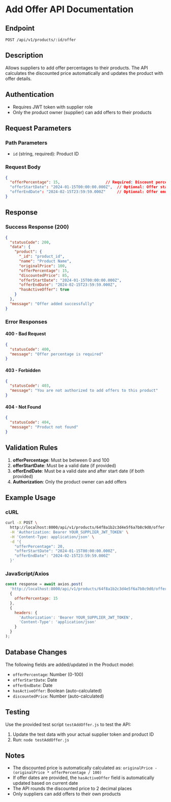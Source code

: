 # Add Offer API Documentation

## Endpoint
`POST /api/v1/products/:id/offer`

## Description
Allows suppliers to add offer percentages to their products. The API calculates the discounted price automatically and updates the product with offer details.

## Authentication
- Requires JWT token with supplier role
- Only the product owner (supplier) can add offers to their products

## Request Parameters

### Path Parameters
- `id` (string, required): Product ID

### Request Body
```json
{
  "offerPercentage": 15,                    // Required: Discount percentage (0-100)
  "offerStartDate": "2024-01-15T00:00:00.000Z",  // Optional: Offer start date
  "offerEndDate": "2024-02-15T23:59:59.000Z"     // Optional: Offer end date
}
```

## Response

### Success Response (200)
```json
{
  "statusCode": 200,
  "data": {
    "product": {
      "_id": "product_id",
      "name": "Product Name",
      "originalPrice": 100,
      "offerPercentage": 15,
      "discountedPrice": 85,
      "offerStartDate": "2024-01-15T00:00:00.000Z",
      "offerEndDate": "2024-02-15T23:59:59.000Z",
      "hasActiveOffer": true
    }
  },
  "message": "Offer added successfully"
}
```

### Error Responses

#### 400 - Bad Request
```json
{
  "statusCode": 400,
  "message": "Offer percentage is required"
}
```

#### 403 - Forbidden
```json
{
  "statusCode": 403,
  "message": "You are not authorized to add offers to this product"
}
```

#### 404 - Not Found
```json
{
  "statusCode": 404,
  "message": "Product not found"
}
```

## Validation Rules

1. **offerPercentage**: Must be between 0 and 100
2. **offerStartDate**: Must be a valid date (if provided)
3. **offerEndDate**: Must be a valid date and after start date (if both provided)
4. **Authorization**: Only the product owner can add offers

## Example Usage

### cURL
```bash
curl -X POST \
  http://localhost:8000/api/v1/products/64f8a1b2c3d4e5f6a7b8c9d0/offer \
  -H 'Authorization: Bearer YOUR_SUPPLIER_JWT_TOKEN' \
  -H 'Content-Type: application/json' \
  -d '{
    "offerPercentage": 20,
    "offerStartDate": "2024-01-15T00:00:00.000Z",
    "offerEndDate": "2024-02-15T23:59:59.000Z"
  }'
```

### JavaScript/Axios
```javascript
const response = await axios.post(
  'http://localhost:8000/api/v1/products/64f8a1b2c3d4e5f6a7b8c9d0/offer',
  {
    offerPercentage: 15
  },
  {
    headers: {
      'Authorization': 'Bearer YOUR_SUPPLIER_JWT_TOKEN',
      'Content-Type': 'application/json'
    }
  }
);
```

## Database Changes

The following fields are added/updated in the Product model:

- `offerPercentage`: Number (0-100)
- `offerStartDate`: Date
- `offerEndDate`: Date
- `hasActiveOffer`: Boolean (auto-calculated)
- `discountedPrice`: Number (auto-calculated)

## Testing

Use the provided test script `testAddOffer.js` to test the API:

1. Update the test data with your actual supplier token and product ID
2. Run: `node testAddOffer.js`

## Notes

- The discounted price is automatically calculated as: `originalPrice - (originalPrice * offerPercentage / 100)`
- If offer dates are provided, the `hasActiveOffer` field is automatically updated based on current date
- The API rounds the discounted price to 2 decimal places
- Only suppliers can add offers to their own products 